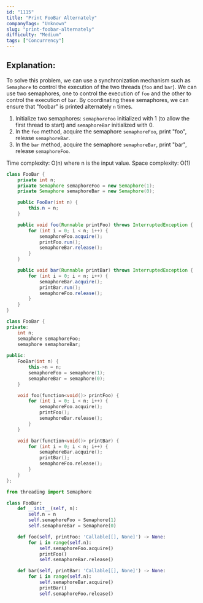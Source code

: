 ```yaml
---
id: "1115"
title: "Print FooBar Alternately"
companyTags: "Unknown"
slug: "print-foobar-alternately"
difficulty: "Medium"
tags: ["Concurrency"]
---
```


## Explanation:
To solve this problem, we can use a synchronization mechanism such as `Semaphore` to control the execution of the two threads (`foo` and `bar`). We can use two semaphores, one to control the execution of `foo` and the other to control the execution of `bar`. By coordinating these semaphores, we can ensure that "foobar" is printed alternately `n` times.

1. Initialize two semaphores: `semaphoreFoo` initialized with 1 (to allow the first thread to start) and `semaphoreBar` initialized with 0.
2. In the `foo` method, acquire the semaphore `semaphoreFoo`, print "foo", release `semaphoreBar`.
3. In the `bar` method, acquire the semaphore `semaphoreBar`, print "bar", release `semaphoreFoo`.

Time complexity: O(n) where n is the input value.
Space complexity: O(1)
```java
class FooBar {
    private int n;
    private Semaphore semaphoreFoo = new Semaphore(1);
    private Semaphore semaphoreBar = new Semaphore(0);

    public FooBar(int n) {
        this.n = n;
    }

    public void foo(Runnable printFoo) throws InterruptedException {
        for (int i = 0; i < n; i++) {
            semaphoreFoo.acquire();
            printFoo.run();
            semaphoreBar.release();
        }
    }

    public void bar(Runnable printBar) throws InterruptedException {
        for (int i = 0; i < n; i++) {
            semaphoreBar.acquire();
            printBar.run();
            semaphoreFoo.release();
        }
    }
}
```

```cpp
class FooBar {
private:
    int n;
    semaphore semaphoreFoo;
    semaphore semaphoreBar;
    
public:
    FooBar(int n) {
        this->n = n;
        semaphoreFoo = semaphore(1);
        semaphoreBar = semaphore(0);
    }

    void foo(function<void()> printFoo) {
        for (int i = 0; i < n; i++) {
            semaphoreFoo.acquire();
            printFoo();
            semaphoreBar.release();
        }
    }

    void bar(function<void()> printBar) {
        for (int i = 0; i < n; i++) {
            semaphoreBar.acquire();
            printBar();
            semaphoreFoo.release();
        }
    }
};
```

```python
from threading import Semaphore

class FooBar:
    def __init__(self, n):
        self.n = n
        self.semaphoreFoo = Semaphore(1)
        self.semaphoreBar = Semaphore(0)

    def foo(self, printFoo: 'Callable[[], None]') -> None:
        for i in range(self.n):
            self.semaphoreFoo.acquire()
            printFoo()
            self.semaphoreBar.release()

    def bar(self, printBar: 'Callable[[], None]') -> None:
        for i in range(self.n):
            self.semaphoreBar.acquire()
            printBar()
            self.semaphoreFoo.release()
```